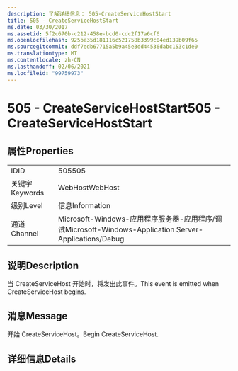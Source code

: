 ```yaml
---
description: 了解详细信息： 505-CreateServiceHostStart
title: 505 - CreateServiceHostStart
ms.date: 03/30/2017
ms.assetid: 5f2c670b-c212-458e-bcd0-cdc2f17a6cf6
ms.openlocfilehash: 925be35d181116c521758b3399c04ed139b09f65
ms.sourcegitcommit: ddf7edb67715a5b9a45e3dd44536dabc153c1de0
ms.translationtype: MT
ms.contentlocale: zh-CN
ms.lasthandoff: 02/06/2021
ms.locfileid: "99759973"
---
```

# <a name="505---createservicehoststart"></a><span data-ttu-id="902dc-103">505 - CreateServiceHostStart</span><span class="sxs-lookup"><span data-stu-id="902dc-103">505 - CreateServiceHostStart</span></span>

## <a name="properties"></a><span data-ttu-id="902dc-104">属性</span><span class="sxs-lookup"><span data-stu-id="902dc-104">Properties</span></span>  
  
|||  
|-|-|  
|<span data-ttu-id="902dc-105">ID</span><span class="sxs-lookup"><span data-stu-id="902dc-105">ID</span></span>|<span data-ttu-id="902dc-106">505</span><span class="sxs-lookup"><span data-stu-id="902dc-106">505</span></span>|  
|<span data-ttu-id="902dc-107">关键字</span><span class="sxs-lookup"><span data-stu-id="902dc-107">Keywords</span></span>|<span data-ttu-id="902dc-108">WebHost</span><span class="sxs-lookup"><span data-stu-id="902dc-108">WebHost</span></span>|  
|<span data-ttu-id="902dc-109">级别</span><span class="sxs-lookup"><span data-stu-id="902dc-109">Level</span></span>|<span data-ttu-id="902dc-110">信息</span><span class="sxs-lookup"><span data-stu-id="902dc-110">Information</span></span>|  
|<span data-ttu-id="902dc-111">通道</span><span class="sxs-lookup"><span data-stu-id="902dc-111">Channel</span></span>|<span data-ttu-id="902dc-112">Microsoft-Windows-应用程序服务器-应用程序/调试</span><span class="sxs-lookup"><span data-stu-id="902dc-112">Microsoft-Windows-Application Server-Applications/Debug</span></span>|  
  
## <a name="description"></a><span data-ttu-id="902dc-113">说明</span><span class="sxs-lookup"><span data-stu-id="902dc-113">Description</span></span>  

 <span data-ttu-id="902dc-114">当 CreateServiceHost 开始时，将发出此事件。</span><span class="sxs-lookup"><span data-stu-id="902dc-114">This event is emitted when CreateServiceHost begins.</span></span>  
  
## <a name="message"></a><span data-ttu-id="902dc-115">消息</span><span class="sxs-lookup"><span data-stu-id="902dc-115">Message</span></span>  

 <span data-ttu-id="902dc-116">开始 CreateServiceHost。</span><span class="sxs-lookup"><span data-stu-id="902dc-116">Begin CreateServiceHost.</span></span>  
  
## <a name="details"></a><span data-ttu-id="902dc-117">详细信息</span><span class="sxs-lookup"><span data-stu-id="902dc-117">Details</span></span>
